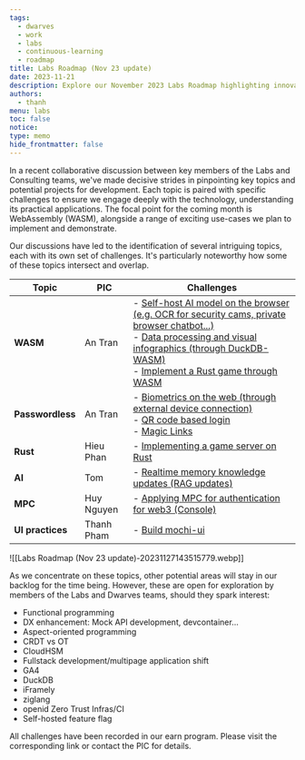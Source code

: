 ```yaml
---
tags:
  - dwarves
  - work
  - labs
  - continuous-learning
  - roadmap
title: Labs Roadmap (Nov 23 update)
date: 2023-11-21
description: Explore our November 2023 Labs Roadmap highlighting innovative technology projects and challenges for the upcoming month. Key focus areas include WebAssembly (WASM), Passwordless Authentication, Rust, AI, MPC, and UI practices.
authors:
  - thanh
menu: labs
toc: false
notice: 
type: memo
hide_frontmatter: false
---
```


In a recent collaborative discussion between key members of the Labs and Consulting teams, we've made decisive strides in pinpointing key topics and potential projects for development. Each topic is paired with specific challenges to ensure we engage deeply with the technology, understanding its practical applications. The focal point for the coming month is WebAssembly (WASM), alongside a range of exciting use-cases we plan to implement and demonstrate.

Our discussions have led to the identification of several intriguing topics, each with its own set of challenges. It's particularly noteworthy how some of these topics intersect and overlap.

| Topic            | PIC        | Challenges                                                                                                                                                                                                                                                                                                                                                                                                                                            |
| ---------------- | ---------- | ----------------------------------------------------------------------------------------------------------------------------------------------------------------------------------------------------------------------------------------------------------------------------------------------------------------------------------------------------------------------------------------------------------------------------------------------------- |
| **WASM**         | An Tran    | - [Self-host AI model on the browser (e.g. OCR for security cams, private browser chatbot...)](https://note.d.foundation/earn/self-host-ai-model-on-the-browser/) <br> - [Data processing and visual infographics (through DuckDB-WASM)](https://note.d.foundation/earn/data-processing-and-visual-infographics-through-duckdb-wasm/) <br> - [Implement a Rust game through WASM](https://note.d.foundation/earn/implement-a-rust-game-through-wasm/) |
| **Passwordless** | An Tran    | - [Biometrics on the web (through external device connection)](https://note.d.foundation/earn/demo-biometrics-on-the-web-through-external-device-connection/) <br> - [QR code based login]() <br> - [Magic Links](https://note.d.foundation/earn/demo-magic-links/)                                                                                                                                                                                   |
| **Rust**         | Hieu Phan  | - [Implementing a game server on Rust](https://note.d.foundation/earn/implementing-a-game-server-on-rust/)                                                                                                                                                                                                                                                                                                                                            |
| **AI**           | Tom        | - [Realtime memory knowledge updates (RAG updates)](https://note.d.foundation/earn/realtime-memory-knowledge-updates-rag-updates/)                                                                                                                                                                                                                                                                                                                    |
| **MPC**          | Huy Nguyen | - [Applying MPC for authentication for web3 (Console)](https://note.d.foundation/earn/applying-mpc-for-authentication-for-web3-console/)                                                                                                                                                                                                                                                                                                              |
| **UI practices** | Thanh Pham | - [Build mochi-ui](https://note.d.foundation/earn/mochi-ui)                                                                                                                                                                                                                                                                                                                                                                                           |

![[Labs Roadmap (Nov 23 update)-20231127143515779.webp]]

As we concentrate on these topics, other potential areas will stay in our backlog for the time being. However, these are open for exploration by members of the Labs and Dwarves teams, should they spark interest:

- Functional programming
- DX enhancement: Mock API development, devcontainer…
- Aspect-oriented programming
- CRDT vs OT
- CloudHSM
- Fullstack development/multipage application shift
- GA4
- DuckDB
- iFramely
- ziglang
- openid Zero Trust Infras/CI
- Self-hosted feature flag

All challenges have been recorded in our earn program. Please visit the corresponding link or contact the PIC for details.
